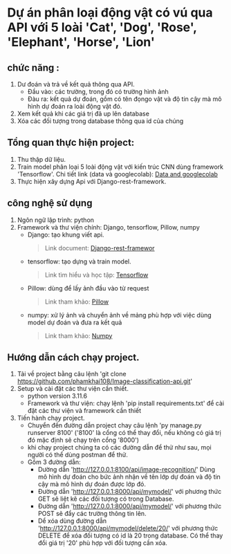 # Dự án phân loại động vật có vú qua API với 5 loài 'Cat', 'Dog', 'Rose', 'Elephant', 'Horse', 'Lion'
## chức năng :
1. Dư đoán và trả về kết quả thông qua API.
   - Đầu vào: các trường, trong đó có trường hình ảnh
   - Đàu ra: kết quả dự đoán, gồm có tên đọngo vật và độ tin cậy mà mô hình dự đoán ra loài động vật đó.
2. Xem kết quả khi các giá trị đã up lên database
3. Xóa các đối tượng trong database thông qua id của chúng

## Tổng quan thực hiện project:
1. Thu thập dữ liệu.
2. Train model phân loại 5 loài động vật với kiến trúc CNN dùng framework 'Tensorflow'. Chi tiết link (data và googlecolab): [Data and googlecolab](https://drive.google.com/drive/folders/1uoUC4oMCYdUQcrb2V5W-CXgbzeKRDh2S?usp=sharing)
3. Thực hiện xây dựng Api với Django-rest-framework.

## công nghệ sử dụng
1. Ngôn ngữ lập trình:  python
2. Framework và thư viện chính: Django, tensorflow, Pillow, numpy
   - Django: tạo khung viết api.
     > Link document: [Django-rest-framewor](https://www.django-rest-framework.org/)
   - tensorflow: tạo dựng và train model.
     > Link tìm hiểu và học tập: [Tensorflow](https://www.tensorflow.org/?hl=vi)
   - Pillow: dùng để lấy ảnh đầu vào từ request
     > Link tham khảo: [Pillow](https://pypi.org/project/pillow/)
   - numpy: xử lý ảnh và chuyển ảnh về mảng phù hợp với việc dùng model dự đoán và đưa ra kết quả
     > Link tham khảo: [Numpy](https://numpy.org/)

## Hướng dẫn cách chạy project.
1. Tải về project bằng câu lệnh 'git clone https://github.com/phamkhai108/Image-classification-api.git'
2. Setup và cài đặt các thư viện cần thiết.
   - python version 3.11.6
   - Framework và thư viện: chạy lệnh 'pip install requirements.txt' để cài đặt các thư viện và framework cần thiết
3. Tiến hành chạy project.
   - Chuyển đến đường dẫn project chay câu lệnh 'py manage.py runserver 8100' ('8100' là cổng có thể thay đổi, nếu không có giá trị đó mặc định sẽ chạy trên cổng '8000')
   - khi chạy project chúng ta có các đường dẫn để thử như sau, mọi người có thể dùng postman để thử.
   - Gồm 3 đường dẫn:
     - Dường dẫn 'http://127.0.0.1:8100/api/image-recognition/' Dùng mô hình dự đoán cho bức ảnh nhận về tên lớp dự đoán và độ tin cậy mà mô hình dự đoán được lớp đó.
     - Đường dẫn 'http://127.0.0.1:8000/api/mymodel/' với phương thức GET sẽ liệt kê các đối tượng có trong Database.
     - Đường dẫn 'http://127.0.0.1:8000/api/mymodel/' với phương thức POST sẽ đẩy các trường thông tin lên.
     - Dể xóa dùng đường dẫn 'http://127.0.0.1:8000/api/mymodel/delete/20/' với phương thức DELETE để xóa đối tượng có id là 20 trong database. Có thể thay đổi giá trị '20' phù hợp với đối tượng cần xóa.
